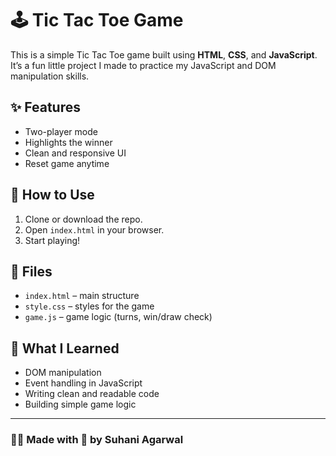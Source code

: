# 🕹️ Tic Tac Toe Game

This is a simple Tic Tac Toe game built using **HTML**, **CSS**, and **JavaScript**. It’s a fun little project I made to practice my JavaScript and DOM manipulation skills.

## ✨ Features

- Two-player mode
- Highlights the winner
- Clean and responsive UI
- Reset game anytime

## 🔧 How to Use

1. Clone or download the repo.
2. Open `index.html` in your browser.
3. Start playing!

## 📁 Files

- `index.html` – main structure
- `style.css` – styles for the game
- `game.js` – game logic (turns, win/draw check)

## 🧠 What I Learned

- DOM manipulation
- Event handling in JavaScript
- Writing clean and readable code
- Building simple game logic
---

### 👩‍💻 Made with 💛 by Suhani Agarwal

